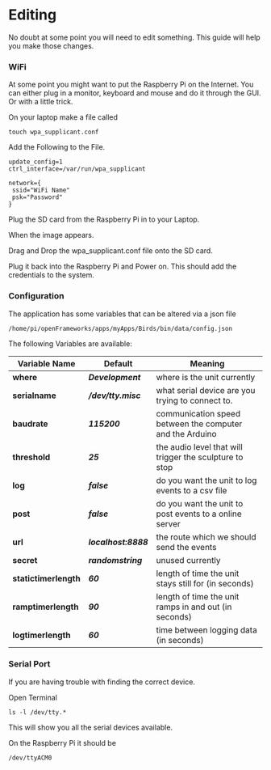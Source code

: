 # Editing

No doubt at some point you will need to edit something. This guide will help you make those changes.

### WiFi

At some point you might want to put the Raspberry Pi on the Internet. You can either plug in a monitor, keyboard and mouse and do it through the GUI. Or with a little trick.

On your laptop make a file called 

`touch wpa_supplicant.conf`

Add the Following to the File.

```
update_config=1
ctrl_interface=/var/run/wpa_supplicant

network={
 ssid="WiFi Name"
 psk="Password"
}
```

Plug the SD card from the Raspberry Pi in to your Laptop.

When the image appears. 

Drag and Drop the wpa_supplicant.conf file onto the SD card.

Plug it back into the Raspberry Pi and Power on. This should add the credentials to the system.

### Configuration

The application has some variables that can be altered via a json file

`/home/pi/openFrameworks/apps/myApps/Birds/bin/data/config.json`

The following Variables are available:

Variable Name | Default | Meaning
--- | --- | ---
**where** | ***Development*** | where is the unit currently
**serialname** | ***/dev/tty.misc*** | what serial device are you trying to connect to.
**baudrate** | ***115200*** | communication speed between the computer and the Arduino
**threshold** | ***25*** | the audio level that will trigger the sculpture to stop
**log** | ***false*** | do you want the unit to log events to a csv file
**post** | ***false*** | do you want the unit to post events to a online server
**url** | ***localhost:8888*** | the route which we should send the events
**secret** | ***randomstring*** | unused currently
**statictimerlength** | ***60*** | length of time the unit stays still for (in seconds)
**ramptimerlength** | ***90*** | length of time the unit ramps in and out (in seconds)
**logtimerlength** | ***60*** | time between logging data (in seconds)


### Serial Port
If you are having trouble with finding the correct device.

Open Terminal

`ls -l /dev/tty.*`

This will show you all the serial devices available.

On the Raspberry Pi it should be 

`/dev/ttyACM0`
